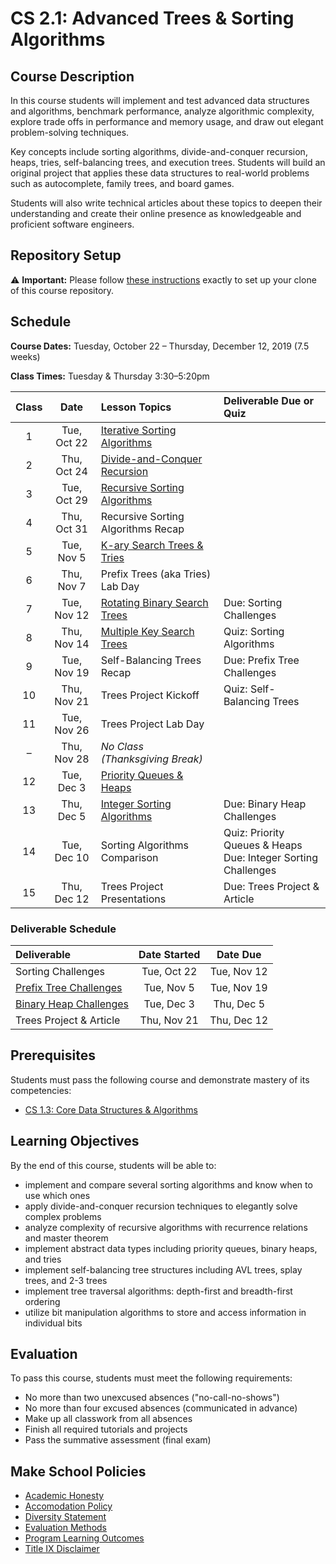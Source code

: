 # CS 2.1: Advanced Trees & Sorting Algorithms

## Course Description

In this course students will implement and test advanced data structures and algorithms, benchmark performance, analyze algorithmic complexity, explore trade offs in performance and memory usage, and draw out elegant problem-solving techniques.

Key concepts include sorting algorithms, divide-and-conquer recursion, heaps, tries, self-balancing trees, and execution trees. Students will build an original project that applies these data structures to real-world problems such as autocomplete, family trees, and board games.

Students will also write technical articles about these topics to deepen their understanding and create their online presence as knowledgeable and proficient software engineers.


## Repository Setup

:warning: **Important:** Please follow [these instructions](Setup.md) exactly to set up your clone of this course repository.


## Schedule

**Course Dates:** Tuesday, October 22 – Thursday, December 12, 2019 (7.5 weeks)

**Class Times:** Tuesday & Thursday 3:30–5:20pm

| Class |    Date     |           Lesson Topics           | Deliverable Due or Quiz |
|:-----:|:-----------:|:----------------------------------|:------------------------|
|   1   | Tue, Oct 22 | [Iterative Sorting Algorithms][]  |
|   2   | Thu, Oct 24 | [Divide-and-Conquer Recursion][]  |
|   3   | Tue, Oct 29 | [Recursive Sorting Algorithms][]  |
|   4   | Thu, Oct 31 | Recursive Sorting Algorithms Recap|
|   5   | Tue, Nov  5 | [K-ary Search Trees & Tries][]    |
|   6   | Thu, Nov  7 | Prefix Trees (aka Tries) Lab Day  |
|   7   | Tue, Nov 12 | [Rotating Binary Search Trees][]  | Due: Sorting Challenges |
|   8   | Thu, Nov 14 | [Multiple Key Search Trees][]     | Quiz: Sorting Algorithms |
|   9   | Tue, Nov 19 | Self-Balancing Trees Recap        | Due: Prefix Tree Challenges |
|  10   | Thu, Nov 21 | Trees Project Kickoff             | Quiz: Self-Balancing Trees |
|  11   | Tue, Nov 26 | Trees Project Lab Day             |
|   –   | Thu, Nov 28 | *No Class (Thanksgiving Break)*   |
|  12   | Tue, Dec  3 | [Priority Queues & Heaps][]       |
|  13   | Thu, Dec  5 | [Integer Sorting Algorithms][]    | Due: Binary Heap Challenges |
|  14   | Tue, Dec 10 | Sorting Algorithms Comparison     | Quiz: Priority Queues & Heaps <br> Due: Integer Sorting Challenges |
|  15   | Thu, Dec 12 | Trees Project Presentations       | Due: Trees Project & Article |

[Iterative Sorting Algorithms]: Lessons/SortingIterative.md
[Divide-and-Conquer Recursion]: Lessons/SortingDivideConquer.md
[Recursive Sorting Algorithms]: Lessons/SortingRecursive.md
[Integer Sorting Algorithms]: Lessons/SortingInteger.md
[K-ary Search Trees & Tries]: Lessons/KaryTreesTries.md
[Rotating Binary Search Trees]: Lessons/RotatingTrees.md
[Multiple Key Search Trees]: Lessons/MultipleKeyTrees.md
[Priority Queues & Heaps]: Lessons/Heaps.md


### Deliverable Schedule

|         Deliverable         | Date Started |  Date Due   |
|:----------------------------|:------------:|:-----------:|
| Sorting Challenges          | Tue, Oct 22  | Tue, Nov 12 |
| [Prefix Tree Challenges][]  | Tue, Nov  5  | Tue, Nov 19 |
| [Binary Heap Challenges][]  | Tue, Dec  3  | Thu, Dec  5 |
| Trees Project & Article     | Thu, Nov 21  | Thu, Dec 12 |

[Prefix Tree Challenges]: Lessons/KaryTreesTries.md#Challenges
[Binary Heap Challenges]: Lessons/Heaps.md#Challenges


## Prerequisites

Students must pass the following course and demonstrate mastery of its competencies:
-   [CS 1.3: Core Data Structures & Algorithms](https://github.com/Make-School-Courses/CS-1.3-Core-Data-Structures)


## Learning Objectives

By the end of this course, students will be able to:
-   implement and compare several sorting algorithms and know when to use which ones
-   apply divide-and-conquer recursion techniques to elegantly solve complex problems
-   analyze complexity of recursive algorithms with recurrence relations and master theorem
-   implement abstract data types including priority queues, binary heaps, and tries
-   implement self-balancing tree structures including AVL trees, splay trees, and 2-3 trees
-   implement tree traversal algorithms: depth-first and breadth-first ordering
-   utilize bit manipulation algorithms to store and access information in individual bits


## Evaluation

To pass this course, students must meet the following requirements:
-   No more than two unexcused absences ("no-call-no-shows")
-   No more than four excused absences (communicated in advance)
-   Make up all classwork from all absences
-   Finish all required tutorials and projects
-   Pass the summative assessment (final exam)


## Make School Policies

-   [Academic Honesty](https://github.com/Product-College-Courses/Common-Syllabus-Sections/blob/master/Academic-Honesty-and-Plagiarism.md)
-   [Accomodation Policy](https://github.com/Product-College-Courses/Common-Syllabus-Sections/blob/master/Accommodation-Policy.md)
-   [Diversity Statement](https://github.com/Product-College-Courses/Common-Syllabus-Sections/blob/master/Diversity-Statement.md)
-   [Evaluation Methods](https://github.com/Product-College-Courses/Common-Syllabus-Sections/blob/master/Evaluation-Methods.md)
-   [Program Learning Outcomes](https://github.com/Product-College-Courses/Common-Syllabus-Sections/blob/master/Program-Learning-Outcomes.md)
-   [Title IX Disclaimer](https://github.com/Product-College-Courses/Common-Syllabus-Sections/blob/master/Evaluations-Title-X-Disclaimer.md)
